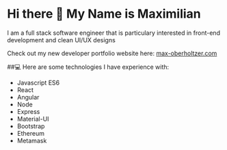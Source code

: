 # Hi there 👋 My Name is Maximilian

I am a full stack software engineer that is particulary interested in front-end development and clean UI/UX designs

Check out my new developer portfolio website here: <a href="https://max-oberholtzer.com">max-oberholtzer.com</a>

##💻 Here are some technologies I have experience with:
<ul>
  <li>Javascript ES6</li>
  <li>React</li>
  <li>Angular</li>
  <li>Node</li>
  <li>Express</li>
  <li>Material-UI</li>
  <li>Bootstrap</li>
  <li>Ethereum</li>
  <li>Metamask</li>
</ul>

<!--
**Maximilian-Oberholtzer/Maximilian-Oberholtzer** is a ✨ _special_ ✨ repository because its `README.md` (this file) appears on your GitHub profile.

Here are some ideas to get you started:

- 🔭 I’m currently working on ...
- 🌱 I’m currently learning ...
- 👯 I’m looking to collaborate on ...
- 🤔 I’m looking for help with ...
- 💬 Ask me about ...
- 📫 How to reach me: ...
- 😄 Pronouns: ...
- ⚡ Fun fact: ...
-->
